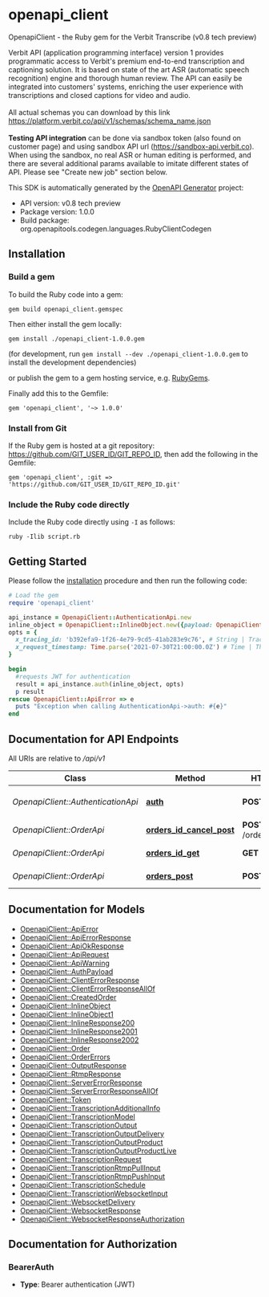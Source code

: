 # openapi_client

OpenapiClient - the Ruby gem for the Verbit Transcribe (v0.8 tech preview)

Verbit API (application programming interface) version 1 provides programmatic access to Verbit's
                    premium end-to-end transcription and captioning solution. It is based on state of the art
                    ASR (automatic speech recognition) engine and thorough human review. The API can easily be
                    integrated into customers' systems, enriching the user experience with transcriptions and
                    closed captions for video and audio.<br><br>
                    All actual schemas you can download by this link https://platform.verbit.co/api/v1/schemas/schema_name.json<br/><br/>
                    <b>Testing API integration</b> can be done via sandbox token (also found on customer page) and using sandbox API url
                    (https://sandbox-api.verbit.co). When using the sandbox, no real ASR or human editing is performed, and there
                    are several additional params available to imitate different states of API. Please see \"Create new job\" section below.

This SDK is automatically generated by the [OpenAPI Generator](https://openapi-generator.tech) project:

- API version: v0.8 tech preview
- Package version: 1.0.0
- Build package: org.openapitools.codegen.languages.RubyClientCodegen

## Installation

### Build a gem

To build the Ruby code into a gem:

```shell
gem build openapi_client.gemspec
```

Then either install the gem locally:

```shell
gem install ./openapi_client-1.0.0.gem
```

(for development, run `gem install --dev ./openapi_client-1.0.0.gem` to install the development dependencies)

or publish the gem to a gem hosting service, e.g. [RubyGems](https://rubygems.org/).

Finally add this to the Gemfile:

    gem 'openapi_client', '~> 1.0.0'

### Install from Git

If the Ruby gem is hosted at a git repository: https://github.com/GIT_USER_ID/GIT_REPO_ID, then add the following in the Gemfile:

    gem 'openapi_client', :git => 'https://github.com/GIT_USER_ID/GIT_REPO_ID.git'

### Include the Ruby code directly

Include the Ruby code directly using `-I` as follows:

```shell
ruby -Ilib script.rb
```

## Getting Started

Please follow the [installation](#installation) procedure and then run the following code:

```ruby
# Load the gem
require 'openapi_client'

api_instance = OpenapiClient::AuthenticationApi.new
inline_object = OpenapiClient::InlineObject.new({payload: OpenapiClient::AuthPayload.new({api_key: 'api_key_example'})}) # InlineObject | 
opts = {
  x_tracing_id: 'b392efa9-1f26-4e79-9cd5-41ab283e9c76', # String | Tracing ID, should be unique in every request, sent back to the client
  x_request_timestamp: Time.parse('2021-07-30T21:00:00.0Z') # Time | The timestamp of the request (ISO8901, UTC TZ). When not sent, will be automatically set to server request time.
}

begin
  #requests JWT for authentication
  result = api_instance.auth(inline_object, opts)
  p result
rescue OpenapiClient::ApiError => e
  puts "Exception when calling AuthenticationApi->auth: #{e}"
end

```

## Documentation for API Endpoints

All URIs are relative to */api/v1*

Class | Method | HTTP request | Description
------------ | ------------- | ------------- | -------------
*OpenapiClient::AuthenticationApi* | [**auth**](docs/AuthenticationApi.md#auth) | **POST** /auth | requests JWT for authentication
*OpenapiClient::OrderApi* | [**orders_id_cancel_post**](docs/OrderApi.md#orders_id_cancel_post) | **POST** /orders/{id}/cancel | Cancels an order
*OpenapiClient::OrderApi* | [**orders_id_get**](docs/OrderApi.md#orders_id_get) | **GET** /orders/{id} | Gets an order information
*OpenapiClient::OrderApi* | [**orders_post**](docs/OrderApi.md#orders_post) | **POST** /orders | Creates an order


## Documentation for Models

 - [OpenapiClient::ApiError](docs/ApiError.md)
 - [OpenapiClient::ApiErrorResponse](docs/ApiErrorResponse.md)
 - [OpenapiClient::ApiOkResponse](docs/ApiOkResponse.md)
 - [OpenapiClient::ApiRequest](docs/ApiRequest.md)
 - [OpenapiClient::ApiWarning](docs/ApiWarning.md)
 - [OpenapiClient::AuthPayload](docs/AuthPayload.md)
 - [OpenapiClient::ClientErrorResponse](docs/ClientErrorResponse.md)
 - [OpenapiClient::ClientErrorResponseAllOf](docs/ClientErrorResponseAllOf.md)
 - [OpenapiClient::CreatedOrder](docs/CreatedOrder.md)
 - [OpenapiClient::InlineObject](docs/InlineObject.md)
 - [OpenapiClient::InlineObject1](docs/InlineObject1.md)
 - [OpenapiClient::InlineResponse200](docs/InlineResponse200.md)
 - [OpenapiClient::InlineResponse2001](docs/InlineResponse2001.md)
 - [OpenapiClient::InlineResponse2002](docs/InlineResponse2002.md)
 - [OpenapiClient::Order](docs/Order.md)
 - [OpenapiClient::OrderErrors](docs/OrderErrors.md)
 - [OpenapiClient::OutputResponse](docs/OutputResponse.md)
 - [OpenapiClient::RtmpResponse](docs/RtmpResponse.md)
 - [OpenapiClient::ServerErrorResponse](docs/ServerErrorResponse.md)
 - [OpenapiClient::ServerErrorResponseAllOf](docs/ServerErrorResponseAllOf.md)
 - [OpenapiClient::Token](docs/Token.md)
 - [OpenapiClient::TranscriptionAdditionalInfo](docs/TranscriptionAdditionalInfo.md)
 - [OpenapiClient::TranscriptionModel](docs/TranscriptionModel.md)
 - [OpenapiClient::TranscriptionOutput](docs/TranscriptionOutput.md)
 - [OpenapiClient::TranscriptionOutputDelivery](docs/TranscriptionOutputDelivery.md)
 - [OpenapiClient::TranscriptionOutputProduct](docs/TranscriptionOutputProduct.md)
 - [OpenapiClient::TranscriptionOutputProductLive](docs/TranscriptionOutputProductLive.md)
 - [OpenapiClient::TranscriptionRequest](docs/TranscriptionRequest.md)
 - [OpenapiClient::TranscriptionRtmpPullInput](docs/TranscriptionRtmpPullInput.md)
 - [OpenapiClient::TranscriptionRtmpPushInput](docs/TranscriptionRtmpPushInput.md)
 - [OpenapiClient::TranscriptionSchedule](docs/TranscriptionSchedule.md)
 - [OpenapiClient::TranscriptionWebsocketInput](docs/TranscriptionWebsocketInput.md)
 - [OpenapiClient::WebsocketDelivery](docs/WebsocketDelivery.md)
 - [OpenapiClient::WebsocketResponse](docs/WebsocketResponse.md)
 - [OpenapiClient::WebsocketResponseAuthorization](docs/WebsocketResponseAuthorization.md)


## Documentation for Authorization


### BearerAuth

- **Type**: Bearer authentication (JWT)

